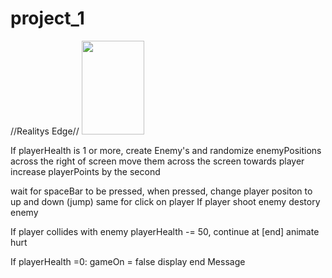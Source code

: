 # project_1
//Realitys Edge//
 <img  id ='player' src = "https://www.freepnglogos.com/uploads/mario-png/super-mario-bros-clip-art-fiesta-for-geeks-0.png" width="100px" height="150px"  >

 If playerHealth is 1 or more,
    create Enemy's and randomize enemyPositions across the right of screen
    move them across the screen towards player
    increase playerPoints by the second

wait for spaceBar to be pressed, when pressed, change player positon to up and down (jump)
same for click on player
If player shoot enemy
    destory enemy

If player collides with enemy playerHealth -= 50, continue at [end]
animate hurt

If playerHealth =0: gameOn = false
    display end Message
